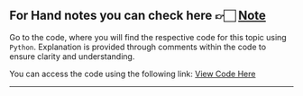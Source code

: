 For Hand notes you can check here 👉🏻 [Note](https://drive.google.com/file/d/1g-rWiqrVqK22A2z4d7cY3G7BSz5ijy-o/view?usp=drive_link)
---
Go to the code, where you will find the respective code for this topic using ```Python```. Explanation is provided through comments within the code to ensure clarity and understanding.

You can access the code using the following link:
[View Code Here](https://github.com/AbuTaher003/Numerical-Methods-/blob/main/Codes/Fixed_point_iteration.py)

---
